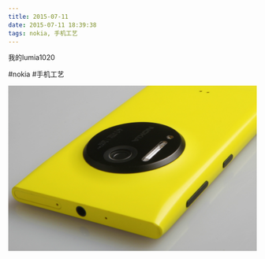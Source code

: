 ```yaml
---
title: 2015-07-11
date: 2015-07-11 18:39:38
tags: nokia, 手机工艺
---
```


<p>我的lumia1020</p>

#nokia #手机工艺

![](/assets/images/2015/07/0617f51ea98c9e4cfde146b47d5ce028.jpg)
